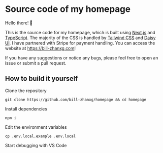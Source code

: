 # Source code of my homepage

Hello there! 👋

This is the source code for my homepage, which is built using [Next.js](https://nextjs.org/) and [TypeScript](https://www.typescriptlang.org/). The majority of the CSS is handled by [Tailwind CSS](https://tailwindcss.com/) and [Daisy UI](https://daisyui.com/). I have partnered with Stripe for payment handling. You can access the website at <https://bill-zhanxg.com>!

If you have any suggestions or notice any bugs, please feel free to open an issue or submit a pull request.

## How to build it yourself

Clone the repository

`git clone https://github.com/bill-zhanxg/homepage && cd homepage`

Install dependencies

`npm i`

Edit the environment variables

`cp .env.local.example .env.local`

Start debugging with VS Code
